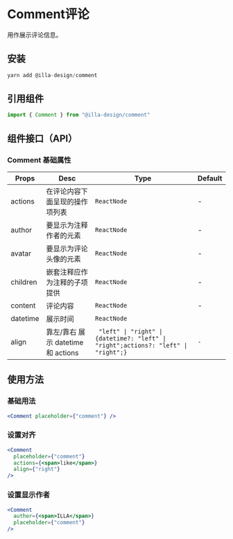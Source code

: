 # Comment评论

用作展示评论信息。

## 安装

```jsx
yarn add @illa-design/comment
```

## 引用组件

```jsx
import { Comment } from "@illa-design/comment"
```

## 组件接口（API）

### Comment 基础属性

| Props    | Desc                               | Type                                                         | Default |
| -------- | ---------------------------------- | ------------------------------------------------------------ | ------- |
| actions  | 在评论内容下面呈现的操作项列表     | `ReactNode`                                                  | -       |
| author   | 要显示为注释作者的元素             | `ReactNode`                                                  | -       |
| avatar   | 要显示为评论头像的元素             | `ReactNode`                                                  | -       |
| children | 嵌套注释应作为注释的子项提供       | `ReactNode`                                                  | -       |
| content  | 评论内容                           | `ReactNode`                                                  | -       |
| datetime | 展示时间                           | `ReactNode`                                                  |         |
| align    | 靠左/靠右 展示 datetime 和 actions | ` "left" \| "right" \| {datetime?: "left" \| "right";actions?: "left" \| "right";}` | `-`     |

## 使用方法

### 基础用法

```jsx
<Comment placeholder={"comment"} />
```

### 设置对齐

```jsx
<Comment
  placeholder={"comment"}
  actions={<span>like</span>}
  align={"right"}
/>
```

### 设置显示作者

```jsx
<Comment
  author={<span>ILLA</span>}
  placeholder={"comment"}
/>
```
